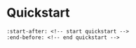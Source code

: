 # Quickstart
```{include} ../README.md
:start-after: <!-- start quickstart --> 
:end-before: <!-- end quickstart -->
